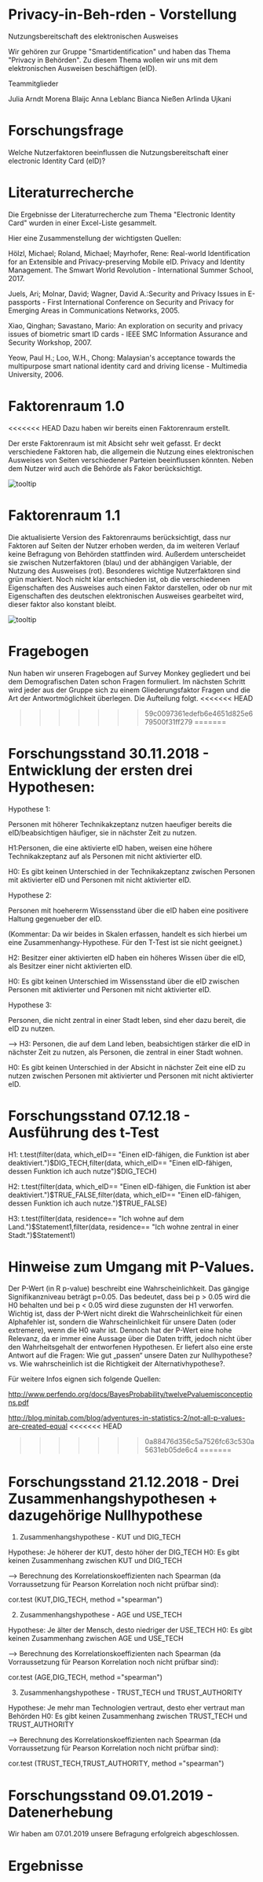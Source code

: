 # Privacy-in-Beh-rden - Vorstellung

Nutzungsbereitschaft des elektronischen Ausweises


Wir gehören zur Gruppe "Smartidentification" und haben das Thema "Privacy in Behörden". Zu diesem Thema wollen wir uns mit dem elektronischen Ausweisen beschäftigen (eID).

Teammitglieder

Julia Arndt
Morena Blaijc
Anna Leblanc
Bianca Nießen
Arlinda Ujkani

# Forschungsfrage

Welche Nutzerfaktoren beeinflussen die Nutzungsbereitschaft einer electronic Identity Card (eID)? 


# Literaturrecherche

Die Ergebnisse der Literaturrecherche zum Thema "Electronic Identity Card" wurden in einer Excel-Liste gesammelt.

Hier eine Zusammenstellung der wichtigsten Quellen:

Hölzl, Michael; Roland, Michael; Mayrhofer, Rene: Real-world Identification for an Extensible and Privacy-preserving Mobile eID. Privacy and Identity Management. The Smwart World Revolution - International Summer School, 2017.

Juels, Ari; Molnar, David; Wagner, David A.:Security and Privacy Issues in E-passports - First International Conference on Security and Privacy for Emerging Areas in Communications Networks, 2005.

Xiao, Qinghan; Savastano, Mario: An exploration on security and privacy issues of biometric smart ID cards - IEEE SMC Information Assurance and Security Workshop, 2007.

Yeow, Paul H.; Loo, W.H., Chong: Malaysian's acceptance towards the multipurpose smart national identity card and driving license - Multimedia University, 2006.




# Faktorenraum 1.0

<<<<<<< HEAD
Dazu haben wir bereits einen Faktorenraum erstellt.


Der erste Faktorenraum ist mit Absicht sehr weit gefasst. Er deckt verschiedene Faktoren hab, die allgemein die Nutzung eines elektronischen Ausweises von Seiten verschiedener Parteien beeinflussen könnten. Neben dem Nutzer wird auch die Behörde als Fakor berücksichtigt.


![tooltip](Images/Faktorenraum.png) 

# Faktorenraum 1.1

Die aktualisierte Version des Faktorenraums berücksichtigt, dass nur Faktoren auf Seiten der Nutzer erhoben werden, da im weiteren Verlauf keine Befragung von Behörden stattfinden wird. Außerdem unterscheidet sie zwischen Nutzerfaktoren (blau) und der abhängigen Variable, der Nutzung des Ausweises (rot). Besonderes wichtige Nutzerfaktoren sind grün markiert. Noch nicht klar entschieden ist, ob die verschiedenen Eigenschaften des Ausweises auch einen Faktor darstellen, oder ob nur mit Eigenschaften des deutschen elektronischen Ausweises gearbeitet wird, dieser faktor also konstant bleibt.

![tooltip](Images/Faktorenraum_V2.png) 


# Fragebogen

Nun haben wir unseren Fragebogen auf Survey Monkey gegliedert und bei dem Demografischen Daten schon Fragen formuliert. Im nächsten Schritt wird jeder aus der Gruppe sich zu einem Gliederungsfaktor Fragen und die Art der Antwortmöglichkeit überlegen. Die Aufteilung folgt. 
<<<<<<< HEAD
>>>>>>> 59c0097361edefb6e4651d825e679500f31ff279
=======


# Forschungsstand 30.11.2018 - Entwicklung der ersten drei Hypothesen:

Hypothese 1:

Personen mit höherer Technikakzeptanz nutzen haeufiger bereits die eID/beabsichtigen häufiger, sie in nächster Zeit zu nutzen.


H1:Personen, die eine aktivierte eID haben, weisen eine höhere Technikakzeptanz auf als Personen mit nicht aktivierter eID.

H0: Es gibt keinen Unterschied in der Technikakzeptanz zwischen Personen mit aktivierter eID und Personen mit nicht aktivierter eID.

Hypothese 2:

Personen mit hoehererm Wissensstand über die eID haben eine positivere Haltung gegenueber der eID.

(Kommentar: Da wir beides in Skalen erfassen, handelt es sich hierbei um eine Zusammenhangy-Hypothese. Für den T-Test ist sie nicht geeignet.)

H2: Besitzer einer aktivierten eID haben ein höheres Wissen über die eID, als Besitzer einer nicht aktivierten eID.

H0: Es gibt keinen Unterschied im Wissensstand über die eID zwischen Personen mit aktivierter und Personen mit nicht aktivierter eID.

Hypothese 3: 

Personen, die nicht zentral in einer Stadt leben, sind eher dazu bereit, die eID zu nutzen.

--> H3: Personen, die auf dem Land leben, beabsichtigen stärker die eID in nächster Zeit zu nutzen, als Personen, die zentral in einer Stadt wohnen.

H0: Es gibt keinen Unterschied in der Absicht in nächster Zeit eine eID zu nutzen zwischen Personen mit aktivierter und Personen mit nicht aktivierter eID.


# Forschungsstand 07.12.18 - Ausführung des t-Test


H1:
t.test(filter(data, which_eID== "Einen eID-fähigen, die Funktion ist aber deaktiviert.")$DIG_TECH,filter(data, which_eID== "Einen eID-fähigen, dessen Funktion ich auch nutze")$DIG_TECH)


H2: 
t.test(filter(data, which_eID== "Einen eID-fähigen, die Funktion ist aber deaktiviert.")$TRUE_FALSE,filter(data, which_eID== "Einen eID-fähigen, dessen Funktion ich auch nutze.")$TRUE_FALSE)


H3: 
t.test(filter(data, residence== "Ich wohne auf dem Land.")$Statement1,filter(data, residence== "Ich wohne zentral in einer Stadt.")$Statement1)



# Hinweise zum Umgang mit P-Values.


Der P-Wert (in R p-value) beschreibt eine Wahrscheinlichkeit. Das gängige Signifikanzniveau beträgt p=0.05. Das bedeutet, dass bei p > 0.05 wird die H0 behalten und bei p < 0.05 wird diese zugunsten der H1 verworfen. Wichtig ist, dass der P-Wert nicht direkt die Wahrscheinlichkeit für einen Alphafehler ist, sondern die Wahrscheinlichkeit für unsere Daten (oder extremere), wenn die H0 wahr ist. Dennoch hat der P-Wert eine hohe Relevanz, da er immer eine Aussage über die Daten trifft, jedoch nicht über den Wahrheitsgehalt der entworfenen Hypothesen. Er liefert also eine erste Antwort auf die Fragen: Wie gut „passen“ unsere Daten zur Nullhypothese? vs. Wie wahrscheinlich ist die Richtigkeit der Alternativhypothese?.

Für weitere Infos eignen sich folgende Quellen:

http://www.perfendo.org/docs/BayesProbability/twelvePvaluemisconceptions.pdf

http://blog.minitab.com/blog/adventures-in-statistics-2/not-all-p-values-are-created-equal
<<<<<<< HEAD
>>>>>>> 0a88476d356c5a7526fc63c530a5631eb05de6c4
=======


# Forschungsstand 21.12.2018 - Drei Zusammenhangshypothesen + dazugehörige Nullhypothese

1. Zusammenhangshypothese - KUT und DIG_TECH

Hypothese: Je höherer der KUT, desto höher der DIG_TECH
H0: Es gibt keinen Zusammenhang zwischen KUT und DIG_TECH

--> Berechnung des Korrelationskoeffizienten nach Spearman (da Vorraussetzung für Pearson Korrelation noch nicht prüfbar sind):


cor.test (KUT,DIG_TECH, method ="spearman")


2. Zusammenhangshypothese - AGE und USE_TECH

Hypothese: Je älter der Mensch, desto niedriger der USE_TECH
H0: Es gibt keinen Zusammenhang zwischen AGE und USE_TECH

--> Berechnung des Korrelationskoeffizienten nach Spearman (da Vorraussetzung für Pearson Korrelation noch nicht prüfbar sind):


cor.test (AGE,DIG_TECH, method ="spearman")


3. Zusammenhangshypothese - TRUST_TECH und TRUST_AUTHORITY

Hypothese: Je mehr man Technologien vertraut, desto eher vertraut man Behörden
H0: Es gibt keinen Zusammenhang zwischen TRUST_TECH und TRUST_AUTHORITY

--> Berechnung des Korrelationskoeffizienten nach Spearman (da Vorraussetzung für Pearson Korrelation noch nicht prüfbar sind):


cor.test (TRUST_TECH,TRUST_AUTHORITY, method ="spearman")


# Forschungsstand 09.01.2019 - Datenerhebung

Wir haben am 07.01.2019 unsere Befragung erfolgreich abgeschlossen. 

# Ergebnisse 

